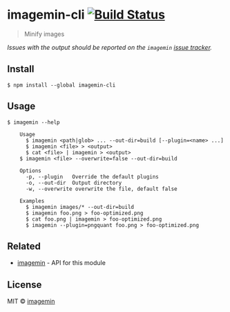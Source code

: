 # imagemin-cli [![Build Status](https://travis-ci.org/imagemin/imagemin-cli.svg?branch=master)](https://travis-ci.org/imagemin/imagemin-cli)

> Minify images

*Issues with the output should be reported on the `imagemin` [issue tracker](https://github.com/imagemin/imagemin/issues).*


## Install

```
$ npm install --global imagemin-cli
```


## Usage

```
$ imagemin --help

	Usage
	  $ imagemin <path|glob> ... --out-dir=build [--plugin=<name> ...]
	  $ imagemin <file> > <output>
	  $ cat <file> | imagemin > <output>
    $ imagemin <file> --overwrite=false --out-dir=build

	Options
	  -p, --plugin   Override the default plugins
	  -o, --out-dir  Output directory
	  -w, --overwrite overwrite the file, default false

	Examples
	  $ imagemin images/* --out-dir=build
	  $ imagemin foo.png > foo-optimized.png
	  $ cat foo.png | imagemin > foo-optimized.png
	  $ imagemin --plugin=pngquant foo.png > foo-optimized.png
```


## Related

- [imagemin](https://github.com/imagemin/imagemin) - API for this module


## License

MIT © [imagemin](https://github.com/imagemin)
